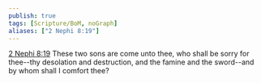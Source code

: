 ```yaml
---
publish: true
tags: [Scripture/BoM, noGraph]
aliases: ["2 Nephi 8:19"]
---
```

[2 Nephi 8:19](https://churchofjesuschrist.org/study/scriptures/bofm/2-ne/8?lang=eng&id=p19#p19) These two sons are come unto thee, who shall be sorry for thee--thy desolation and destruction, and the famine and the sword--and by whom shall I comfort thee?
